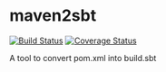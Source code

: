 # maven2sbt

[![Build Status](https://semaphoreci.com/api/v1/kevin-lee/maven2sbt/branches/master/badge.svg)](https://semaphoreci.com/kevin-lee/maven2sbt) [![Coverage Status](https://coveralls.io/repos/github/Kevin-Lee/maven2sbt/badge.svg?branch=master)](https://coveralls.io/github/Kevin-Lee/maven2sbt?branch=master)

A tool to convert pom.xml into build.sbt
